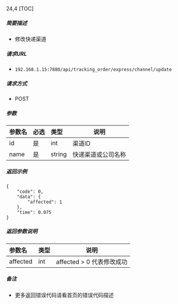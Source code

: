 24,4
[TOC]

##### 简要描述

- 修改快递渠道

##### 请求URL

- ` 192.168.1.15:7880/api/tracking_order/express/channel/update `

##### 请求方式

- POST

##### 参数

| 参数名  | 必选 | 类型     | 说明        |
|:-----|:---|:-------|-----------|
| id   | 是  | int    | 渠道ID      |
| name | 是  | string | 快递渠道或公司名称 |

##### 返回示例

```
{
    "code": 0,
    "data": {
        "affected": 1
    },
    "time": 0.075
}
```

##### 返回参数说明

| 参数名      | 类型  | 说明                  |
|:---------|:----|---------------------|
| affected | int | affected > 0 代表修改成功 |

##### 备注

- 更多返回错误代码请看首页的错误代码描述




